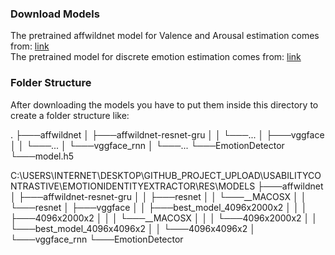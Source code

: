 ### Download Models

The pretrained affwildnet model for Valence and Arousal estimation comes from: [link](https://github.com/dkollias/Aff-Wild-models) <br>
The pretrained model for discrete emotion estimation comes from: [link](https://github.com/atulapra/Emotion-detection) <br>



### Folder Structure

After downloading the models you have to put them inside this directory to create a folder structure like:

.
├───affwildnet
│   ├───affwildnet-resnet-gru
│   │   └───...
│   ├───vggface
│   │   └───...
│   └───vggface_rnn
│       └───...
└───EmotionDetector
    └───model.h5
    
    
    
C:\USERS\INTERNET\DESKTOP\GITHUB_PROJECT_UPLOAD\USABILITYCONTRASTIVE\EMOTIONIDENTITYEXTRACTOR\RES\MODELS
├───affwildnet
│   ├───affwildnet-resnet-gru
│   │   ├───resnet
│   │   └───__MACOSX
│   │       └───resnet
│   ├───vggface
│   │   ├───best_model_4096x2000x2
│   │   │   ├───4096x2000x2
│   │   │   └───__MACOSX
│   │   │       └───4096x2000x2
│   │   └───best_model_4096x4096x2
│   │       └───4096x4096x2
│   └───vggface_rnn
└───EmotionDetector
